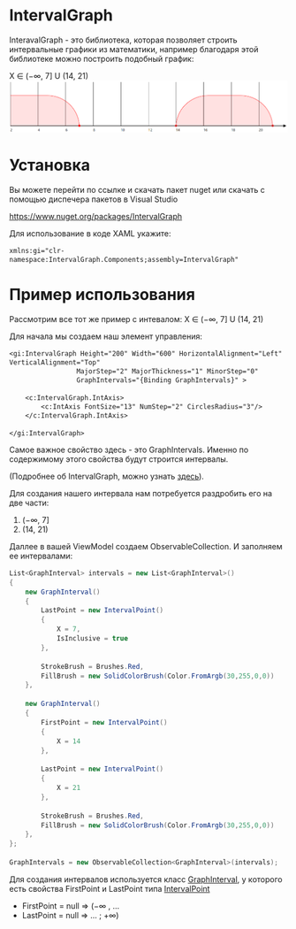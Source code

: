 # IntervalGraph

InteravalGraph - это библиотека, которая позволяет строить интервальные графики из математики, например благодаря этой библиотеке можно построить подобный график:

X ∈ (−∞, 7] U (14, 21)
![](https://github.com/C0ntrolDev/IntervalGraph/blob/master/Docs/Images/Image1.png)

# Установка

Вы можете перейти по ссылке и скачать пакет nuget или скачать с помощью диспечера пакетов в Visual Studio

https://www.nuget.org/packages/IntervalGraph

Для использование в коде XAML укажите:

```
xmlns:gi="clr-namespace:IntervalGraph.Components;assembly=IntervalGraph"
```

# Пример использования

Рассмотрим все тот же пример с интевалом: X ∈ (−∞, 7] U (14, 21)

Для начала мы создаем наш элемент управления:

```XAML
<gi:IntervalGraph Height="200" Width="600" HorizontalAlignment="Left" VerticalAlignment="Top"
                 MajorStep="2" MajorThickness="1" MinorStep="0"
                 GraphIntervals="{Binding GraphIntervals}" >

    <c:IntervalGraph.IntAxis>
        <c:IntAxis FontSize="13" NumStep="2" CirclesRadius="3"/>
    </c:IntervalGraph.IntAxis>

</gi:IntervalGraph>
```

Самое важное свойство здесь - это GraphIntervals.
Именно по содержимому этого свойства будут строится интервалы.

(Подробнее об IntervalGraph, можно узнать [здесь](http://example.com/)).

Для создания нашего интервала нам потребуется раздробить его на две части:
1) (−∞, 7]
2) (14, 21)

Даллее в вашей ViewModel создаем ObservableCollection<GraphInterval>. И заполняем ее интервалами:
```C#
List<GraphInterval> intervals = new List<GraphInterval>()
{
    new GraphInterval()
    {
        LastPoint = new IntervalPoint()
        {
            X = 7,
            IsInclusive = true
        },

        StrokeBrush = Brushes.Red,
        FillBrush = new SolidColorBrush(Color.FromArgb(30,255,0,0))
    },

    new GraphInterval()
    {
        FirstPoint = new IntervalPoint()
        { 
            X = 14 
        },

        LastPoint = new IntervalPoint()
        { 
            X = 21
        },

        StrokeBrush = Brushes.Red,
        FillBrush = new SolidColorBrush(Color.FromArgb(30,255,0,0))
    },
};

GraphIntervals = new ObservableCollection<GraphInterval>(intervals);
```

Для создания интервалов используется класс [GraphInterval](http://example.com/), у которого есть свойства FirstPoint и LastPoint типа [IntervalPoint](http://example.com/)

- FirstPoint = null  => (−∞ , ...
- LastPoint = null  => ... ; +∞)
